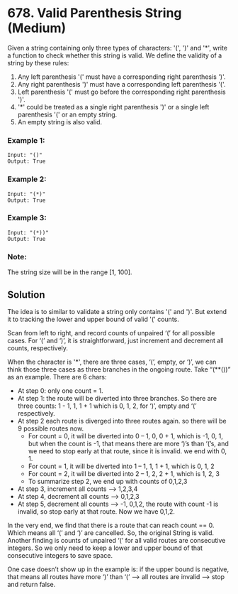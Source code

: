 # 678. Valid Parenthesis String (Medium)

Given a string containing only three types of characters: '(', ')' and '*', write a function to check whether this string is valid. We define the validity of a string by these rules:

1. Any left parenthesis '(' must have a corresponding right parenthesis ')'.
2. Any right parenthesis ')' must have a corresponding left parenthesis '('.
3. Left parenthesis '(' must go before the corresponding right parenthesis ')'.
4. '*' could be treated as a single right parenthesis ')' or a single left parenthesis '(' or an empty string.
5. An empty string is also valid.

### Example 1:
```
Input: "()"
Output: True
```

### Example 2:
```
Input: "(*)"
Output: True
```

### Example 3:
```
Input: "(*))"
Output: True
```

### Note:
The string size will be in the range [1, 100].

## Solution
The idea is to similar to validate a string only contains '(' and ')'. But extend it to tracking the lower and upper bound of valid '(' counts. 

Scan from left to right, and record counts of unpaired ‘(’ for all possible cases. For ‘(’ and ‘)’, it is straightforward, just increment and decrement all counts, respectively.

When the character is '*', there are three cases, ‘(’, empty, or ‘)’, we can think those three cases as three branches in the ongoing route. Take “(**())” as an example. There are 6 chars:
- At step 0: only one count = 1.
- At step 1: the route will be diverted into three branches. So there are three counts: 1 - 1, 1, 1 + 1 which is 0, 1, 2, for ‘)’, empty and ‘(’ respectively.
- At step 2 each route is diverged into three routes again. so there will be 9 possible routes now.
  - For count = 0, it will be diverted into 0 – 1, 0, 0 + 1, which is -1, 0, 1, but when the count is -1, that means there are more ‘)’s than ‘(’s, and we need to stop early at that route, since it is invalid. we end with 0, 1.
  - For count = 1, it will be diverted into 1 – 1, 1, 1 + 1, which is 0, 1, 2
  - For count = 2, it will be diverted into 2 – 1, 2, 2 + 1, which is 1, 2, 3
  - To summarize step 2, we end up with counts of 0,1,2,3
- At step 3, increment all counts --> 1,2,3,4
- At step 4, decrement all counts --> 0,1,2,3
- At step 5, decrement all counts --> -1, 0,1,2, the route with count -1 is invalid, so stop early at that route. Now we have 0,1,2.

In the very end, we find that there is a route that can reach count == 0. Which means all ‘(’ and ‘)’ are cancelled. So, the original String is valid.
Another finding is counts of unpaired ‘(’ for all valid routes are consecutive integers. So we only need to keep a lower and upper bound of that consecutive integers to save space.

One case doesn’t show up in the example is: if the upper bound is negative, that means all routes have more ‘)’ than ‘(’ --> all routes are invalid --> stop and return false.
